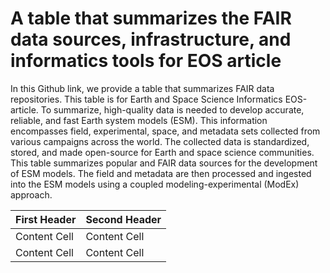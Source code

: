 # A table that summarizes the FAIR data sources, infrastructure, and informatics tools for EOS article
In this Github link, we provide a table that summarizes FAIR data repositories. 
This table is for Earth and Space Science Informatics EOS-article. 
To summarize, high-quality data is needed to develop accurate, reliable, and fast Earth system models (ESM). 
This information encompasses field, experimental, space, and metadata sets collected from various campaigns across the world. 
The collected data is standardized, stored, and made open-source for Earth and space science communities. 
This table summarizes popular and FAIR data sources for the development of ESM models. 
The field and metadata are then processed and ingested into the ESM models using a coupled modeling-experimental (ModEx) approach.

| First Header  | Second Header |
| ------------- | ------------- |
| Content Cell  | Content Cell  |
| Content Cell  | Content Cell  |
